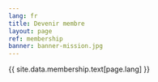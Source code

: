 ```yaml
---
lang: fr
title: Devenir membre
layout: page
ref: membership
banner: banner-mission.jpg
---
```


{{ site.data.membership.text[page.lang] }}
